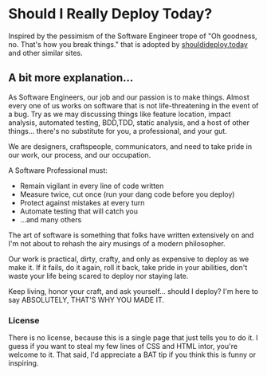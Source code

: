 # Should I Really Deploy Today?

Inspired by the pessimism of the Software Engineer trope of "Oh goodness,
no. That's how you break things." that is adopted by
[shouldideploy.today](https://shouldideploy.today) and other similar sites.

## A bit more explanation...

As Software Engineers, our job and our passion is to make things. Almost
every one of us works on software that is not life-threatening in the
event of a bug. Try as we may discussing things like feature location,
impact analysis, automated testing, BDD,TDD, static analysis, and a host
of other things... there's no substitute for you, a professional, and your
gut.

We are designers, craftspeople, communicators, and need to take pride in
our work, our process, and our occupation.

A Software Professional must:
- Remain vigilant in every line of code written
- Measure twice, cut once (run your dang code before you deploy)
- Protect against mistakes at every turn
- Automate testing that will catch you
- ...and many others

The art of software is something that folks have written extensively on
and I'm not about to rehash the airy musings of a modern philosopher.

Our work is practical, dirty, crafty, and only as expensive to deploy as
we make it. If it fails, do it again, roll it back, take pride in your
abilities, don't waste your life being scared to deploy nor staying late.

Keep living, honor your craft, and ask yourself... should I deploy? I'm
here to say ABSOLUTELY, THAT'S WHY YOU MADE IT.

### License

There is no license, because this is a single page that just tells you to
do it. I guess if you want to steal my few lines of CSS and HTML intor,
you're welcome to it. That said, I'd appreciate a BAT tip if you think this is funny
or inspiring.
